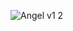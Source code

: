 ![Angel v1 2](https://github.com/yuankong666/Ultimate-RAT-Collection/assets/128066597/c0a46a8b-422c-435a-951e-967445f36c47)
